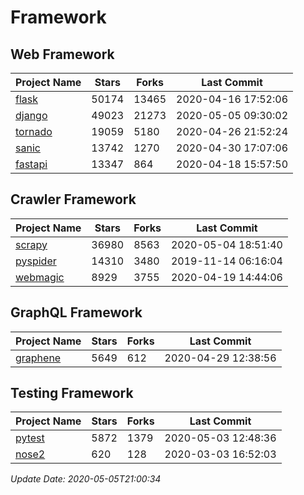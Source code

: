 # Framework

## Web Framework

| Project Name | Stars | Forks | Last Commit |
| ------------ | ----- | ----- | ----------- |
| [flask](https://github.com/pallets/flask) | 50174 | 13465 | 2020-04-16 17:52:06 |
| [django](https://github.com/django/django) | 49023 | 21273 | 2020-05-05 09:30:02 |
| [tornado](https://github.com/tornadoweb/tornado) | 19059 | 5180 | 2020-04-26 21:52:24 |
| [sanic](https://github.com/huge-success/sanic) | 13742 | 1270 | 2020-04-30 17:07:06 |
| [fastapi](https://github.com/tiangolo/fastapi) | 13347 | 864 | 2020-04-18 15:57:50 |

## Crawler Framework

| Project Name | Stars | Forks | Last Commit |
| ------------ | ----- | ----- | ----------- |
| [scrapy](https://github.com/scrapy/scrapy) | 36980 | 8563 | 2020-05-04 18:51:40 |
| [pyspider](https://github.com/binux/pyspider) | 14310 | 3480 | 2019-11-14 06:16:04 |
| [webmagic](https://github.com/code4craft/webmagic) | 8929 | 3755 | 2020-04-19 14:44:06 |

## GraphQL Framework

| Project Name | Stars | Forks | Last Commit |
| ------------ | ----- | ----- | ----------- |
| [graphene](https://github.com/graphql-python/graphene) | 5649 | 612 | 2020-04-29 12:38:56 |

## Testing Framework

| Project Name | Stars | Forks | Last Commit |
| ------------ | ----- | ----- | ----------- |
| [pytest](https://github.com/pytest-dev/pytest) | 5872 | 1379 | 2020-05-03 12:48:36 |
| [nose2](https://github.com/nose-devs/nose2) | 620 | 128 | 2020-03-03 16:52:03 |

*Update Date: 2020-05-05T21:00:34*